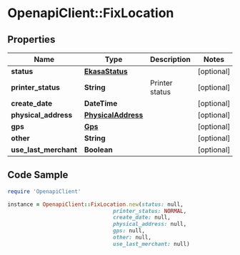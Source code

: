 # OpenapiClient::FixLocation

## Properties

Name | Type | Description | Notes
------------ | ------------- | ------------- | -------------
**status** | [**EkasaStatus**](EkasaStatus.md) |  | [optional] 
**printer_status** | **String** | Printer status | [optional] 
**create_date** | **DateTime** |  | [optional] 
**physical_address** | [**PhysicalAddress**](PhysicalAddress.md) |  | [optional] 
**gps** | [**Gps**](Gps.md) |  | [optional] 
**other** | **String** |  | [optional] 
**use_last_merchant** | **Boolean** |  | [optional] 

## Code Sample

```ruby
require 'OpenapiClient'

instance = OpenapiClient::FixLocation.new(status: null,
                                 printer_status: NORMAL,
                                 create_date: null,
                                 physical_address: null,
                                 gps: null,
                                 other: null,
                                 use_last_merchant: null)
```



